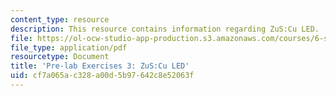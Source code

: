 ```yaml
---
content_type: resource
description: This resource contains information regarding ZuS:Cu LED.
file: https://ol-ocw-studio-app-production.s3.amazonaws.com/courses/6-s079-nanomaker-spring-2013/cf7a065ac328a00d5b97642c8e52063f_MIT6_S079S13_prelab03.pdf
file_type: application/pdf
resourcetype: Document
title: 'Pre-lab Exercises 3: ZuS:Cu LED'
uid: cf7a065a-c328-a00d-5b97-642c8e52063f
---
```


